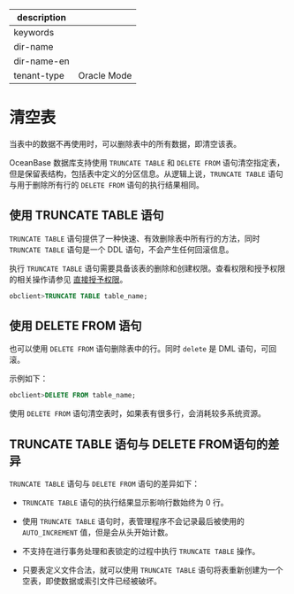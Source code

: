 |description||
|---|---|
|keywords||
|dir-name||
|dir-name-en||
|tenant-type|Oracle Mode|

# 清空表

当表中的数据不再使用时，可以删除表中的所有数据，即清空该表。

OceanBase 数据库支持使用 `TRUNCATE TABLE` 和 `DELETE FROM` 语句清空指定表，但是保留表结构，包括表中定义的分区信息。从逻辑上说，`TRUNCATE TABLE` 语句与用于删除所有行的 `DELETE FROM` 语句的执行结果相同。

## 使用 TRUNCATE TABLE 语句

`TRUNCATE TABLE` 语句提供了一种快速、有效删除表中所有行的方法，同时 `TRUNCATE TABLE` 语句是一个 DDL 语句，不会产生任何回滚信息。

执行 `TRUNCATE TABLE` 语句需要具备该表的删除和创建权限。查看权限和授予权限的相关操作请参见 [直接授予权限](../../../../600.manage/500.security-and-permissions/300.access-control/200.user-and-permission/300.permission-of-oracle-mode/200.authority-of-oracle-mode.md)。

```sql
obclient>TRUNCATE TABLE table_name;
```

## 使用 DELETE FROM 语句

也可以使用 `DELETE FROM` 语句删除表中的行。同时 `delete` 是 DML 语句，可回滚。

示例如下：

```sql
obclient>DELETE FROM table_name;
```

使用 `DELETE FROM` 语句清空表时，如果表有很多行，会消耗较多系统资源。

## TRUNCATE TABLE 语句与 DELETE FROM语句的差异

`TRUNCATE TABLE` 语句与 `DELETE FROM` 语句的差异如下：

* `TRUNCATE TABLE` 语句的执行结果显示影响行数始终为 0 行。

* 使用 `TRUNCATE TABLE` 语句时，表管理程序不会记录最后被使用的 `AUTO_INCREMENT` 值，但是会从头开始计数。

* 不支持在进行事务处理和表锁定的过程中执行 `TRUNCATE TABLE` 操作。

* 只要表定义文件合法，就可以使用 `TRUNCATE TABLE` 语句将表重新创建为一个空表，即使数据或索引文件已经被破坏。
